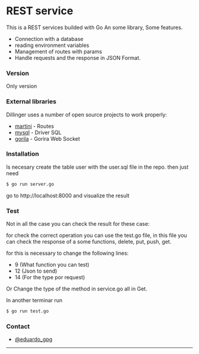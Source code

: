 # REST service

This is a REST services builded with Go An some library, Some features.

  - Connection with a database
  - reading environment variables
  - Management of routes with params
  - Handle requests and the response in JSON Format.

### Version
Only version

### External libraries

Dillinger uses a number of open source projects to work properly:

* [martini] - Routes
* [mysql] - Driver SQL
* [gorila] - Gorira Web Socket

### Installation

Is necesary create the table user with the user.sql file in the repo.
then just need

```sh
$ go run server.go
```

go to http://localhost:8000 and visualize the result

### Test
Not in all the case you can check the result for these case:

for check the correct operation you can use the test.go file, in this file you can check the response of a some functions, delete, put, push, get.

for this is necessary to change the following lines:

* 9  (What function you can test)
* 12 (Json to send)
* 14 (For the type por request)

Or Change the type of the method in service.go all in Get.

In another terminar run
```sh
$ go run test.go
```

### Contact

* [@eduardo_gpg]
----



   [@eduardo_gpg]: <https://twitter.com/eduardo_gpg>
   [express]: <http://expressjs.com>
   [martini]: <https://github.com/go-martini/martini>
   [mysql]: <https://github.com/go-sql-driver/mysql>
   [gorila]: <http://www.gorillatoolkit.org/pkg/websocket>
   
   
   

